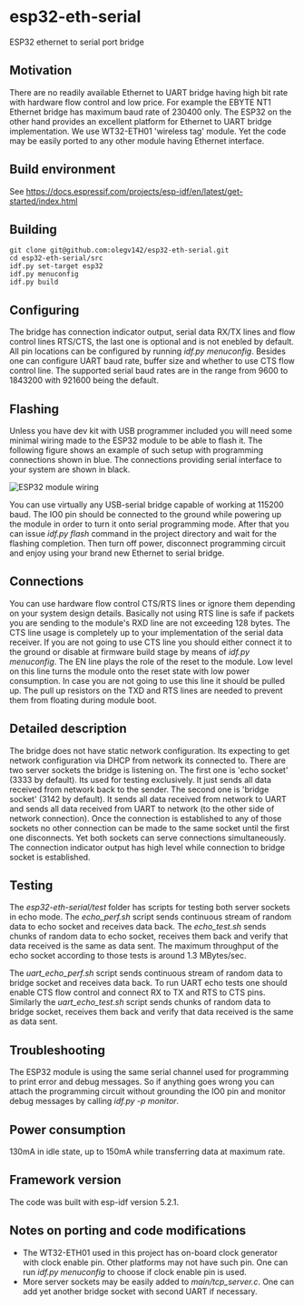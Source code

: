 # esp32-eth-serial
ESP32 ethernet to serial port bridge

## Motivation

There are no readily available Ethernet to UART bridge having high bit rate with hardware flow control and low price. For example the EBYTE NT1 Ethernet bridge has maximum baud rate of 230400 only.
The ESP32 on the other hand provides an excellent platform for Ethernet to UART bridge implementation. We use WT32-ETH01 'wireless tag' module. Yet the code may be easily ported to any other
module having Ethernet interface.

## Build environment

See https://docs.espressif.com/projects/esp-idf/en/latest/get-started/index.html

## Building
```
git clone git@github.com:olegv142/esp32-eth-serial.git
cd esp32-eth-serial/src
idf.py set-target esp32
idf.py menuconfig
idf.py build
```

## Configuring

The bridge has connection indicator output, serial data RX/TX lines and flow control lines RTS/CTS, the last one is optional and is not enebled by default. All pin locations can be configured by running *idf.py menuconfig*. Besides one can configure UART baud rate, buffer size and whether to use CTS flow control line. The supported serial baud rates are in the range from 9600 to 1843200 with 921600 being the default.

## Flashing

Unless you have dev kit with USB programmer included you will need some minimal wiring made to the ESP32 module to be able to flash it. The following figure shows an example of such setup with programming connections shown in blue. The connections providing serial interface to your system are shown in black.

![ESP32 module wiring](https://github.com/olegv142/esp32-eth-serial/blob/master/doc/wiring.png)

You can use virtually any USB-serial bridge capable of working at 115200 baud. The IO0 pin should be connected to the ground while powering up the module in order to turn it onto serial programming mode. After that you can issue *idf.py flash* command in the project directory and wait for the flashing completion. Then turn off power, disconnect programming circuit and enjoy using your brand new Ethernet to serial bridge.

## Connections

You can use hardware flow control CTS/RTS lines or ignore them depending on your system design details. Basically not using RTS line is safe if packets you are sending to the module's RXD line are not exceeding 128 bytes. The CTS line usage is completely up to your implementation of the serial data receiver. If you are not going to use CTS line you should either connect it to the ground or disable at firmware build stage by means of *idf.py menuconfig*. The EN line plays the role of the reset to the module. Low level on this line turns the module onto the reset state with low power consumption. In case you are not going to use this line it should be pulled up. The pull up resistors on the TXD and RTS lines are needed to prevent them from floating during module boot.

## Detailed description

The bridge does not have static network configuration. Its expecting to get network configuration via DHCP from network its connected to. There are two server sockets the bridge is listening on. The first one is 'echo socket' (3333 by default). Its used for testing exclusively. It just sends all data received from network back to the sender. The second one is 'bridge socket' (3142 by default). It sends all data received from network to UART and sends all data received from UART to network (to the other side of network connection). Once the connection is established to any of those sockets no other connection can be made to the same socket until the first one disconnects. Yet both sockets can serve connections simultaneously. The connection indicator output has high level while connection to bridge socket is established.

## Testing

The *esp32-eth-serial/test* folder has scripts for testing both server sockets in echo mode. The *echo_perf.sh* script sends continuous stream of random data to echo socket and receives data back. The *echo_test.sh* sends chunks of random data to echo socket, receives them back and verify that data received is the same as data sent. The maximum throughput of the echo socket according to those tests is around 1.3 MBytes/sec.

The *uart_echo_perf.sh* script sends continuous stream of random data to bridge socket and receives data back. To run UART echo tests one should enable CTS flow control and connect RX to TX and RTS to CTS pins. Similarly the *uart_echo_test.sh* script sends chunks of random data to bridge socket, receives them back and verify that data received is the same as data sent.

## Troubleshooting

The ESP32 module is using the same serial channel used for programming to print error and debug messages. So if anything goes wrong you can attach the programming circuit without grounding the IO0 pin and monitor debug messages by calling *idf.py -p <serial-port> monitor*.

## Power consumption

130mA in idle state, up to 150mA while transferring data at maximum rate.

## Framework version

The code was built with esp-idf version 5.2.1.

## Notes on porting and code modifications
- The WT32-ETH01 used in this project has on-board clock generator with clock enable pin. Other platforms may not have such pin. One can run *idf.py menuconfig* to choose if clock enable pin is used.
- More server sockets may be easily added to *main/tcp_server.c*. One can add yet another bridge socket with second UART if necessary.
